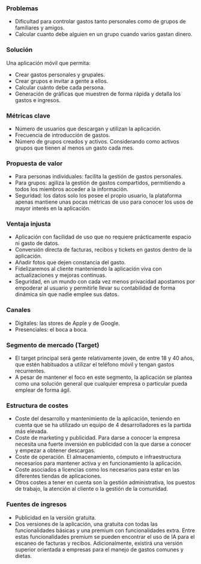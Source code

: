 ### **Problemas**
* Dificultad para controlar gastos tanto personales como de grupos de familiares y amigos.
* Calcular cuanto debe alguien en un grupo cuando varios gastan dinero.

### **Solución**
Una aplicación móvil que permita:
* Crear gastos personales y grupales.
* Crear grupos e invitar a gente a ellos.
* Calcular cuánto debe cada persona.
* Generación de gráficas que muestren de forma rápida y detalla los gastos e ingresos.

### **Métricas clave**
* Número de usuarios que descargan y utilizan la aplicación.
* Frecuencia de introducción de gastos.
* Número de grupos creados y activos. Considerando como activos grupos que tienen al menos un gasto cada mes.

### **Propuesta de valor**
* Para personas individuales: facilita la gestión de gastos personales.
* Para grupos: agiliza la gestión de gastos compartidos, permitiendo a todos los miembros acceder a la información.
* Seguridad: los datos solo los posee el propio usuario, la plataforma apenas mantiene unas pocas métricas de uso para conocer los usos de mayor interés en la aplicación.

### **Ventaja injusta**
* Aplicación con facilidad de uso que no requiere prácticamente espacio ni gasto de datos.
* Conversión directa de facturas, recibos y tickets en gastos dentro de la aplicación.
* Añadir fotos que dejen constancia del gasto.
* Fidelizaremos al cliente manteniendo la aplicación viva con actualizaciones y mejoras continuas.
* Seguridad, en un mundo con cada vez menos privacidad apostamos por empoderar al usuario y permitirle llevar su contabilidad de forma dinámica sin que nadie emplee sus datos.

### **Canales**
* Digitales: las stores de Apple y de Google.
* Presenciales: el boca a boca.

### **Segmento de mercado (Target)**
* El target principal será gente relativamente joven, de entre 18 y 40 años, que estén habituados a utilizar el teléfono móvil y tengan gastos recurrentes. 
* A pesar de mantener el foco en este segmento, la aplicación se plantea como una solución general que cualquier empresa o particular pueda emplear de forma ágil.

### **Estructura de costes**
* Coste del desarrollo y mantenimiento de la aplicación, teniendo en cuenta que se ha utilizado un equipo de 4 desarrolladores es la partida más elevada.
* Coste de marketing y publicidad. Para darse a conocer la empresa necesita una fuerte inversión en publicidad con la que darse a conocer y empezar a obtener descargas.
* Coste de operación. El almacenamiento, cómputo e infraestructura necesarios para mantener activa y en funcionamiento la aplicación.
* Coste asociados a licencias como los necesarios para estar en las diferentes tiendas de aplicaciones.
* Otros costes a tener en cuenta son la gestión administrativa, los puestos de trabajo, la atención al cliente o la gestión de la comunidad.

### **Fuentes de ingresos**
* Publicidad en la versión gratuita.
* Dos versiones de la aplicación, una gratuita con todas las funcionalidades básicas y una premium con funcionalidades extra. Entre estas funcionalidades premium se pueden encontrar el uso de IA para el escaneo de facturas y recibos. Adicionalmente, existirá una versión superior orientada a empresas para el manejo de gastos comunes y dietas.

